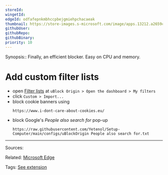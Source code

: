 ```yaml
---
storeId: 
wingetId:
edgeId: odfafepnkmbhccpbejgmiehpchacaeak
thumbnail: https://store-images.s-microsoft.com/image/apps.13212.a2659c2b-e8a2-4d0e-8b43-757be3f59cb5.2d0e9ee2-fee9-493a-9feb-124e50294b05.78dc92a0-64c2-47e3-a16b-6ef3f3025a18?mode=scale&h=100&q=90&w=100
githubUser: 
githubRepo: 
githubBinary: 
priority: 10
---
```


Synopsis:: Finally, an efficient blocker. Easy on CPU and memory.

# Add custom filter lists

- open [Filter lists](extension://odfafepnkmbhccpbejgmiehpchacaeak/dashboard.html#3p-filters.html) at `uBlock Origin > Open the dashboard > My filters `
- click `Custom > Import...`
- block cookie banners using
    ```
    https://www.i-dont-care-about-cookies.eu/
    ```
- block Google's *People also search for* pop-up
    ```
    https://raw.githubusercontent.com/Yetenol/Setup-Computer/main/configs/uBlockOrigin People also search for.txt
    ```


---


Sources:

Related:
[Microsoft Edge](Microsoft%20Edge.md)

Tags:
[See extension](../notes/See%20extension.md)
